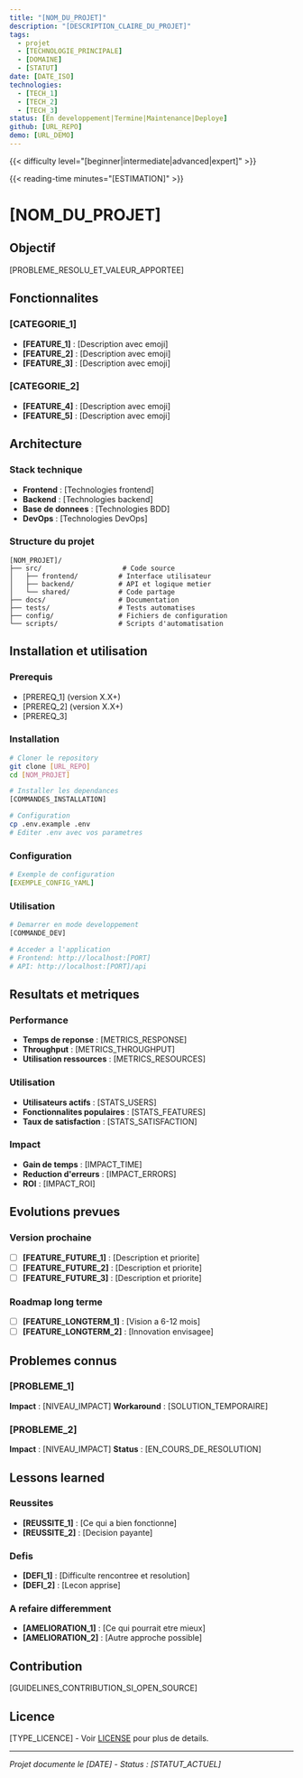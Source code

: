 ```yaml
---
title: "[NOM_DU_PROJET]"
description: "[DESCRIPTION_CLAIRE_DU_PROJET]"
tags:
  - projet
  - [TECHNOLOGIE_PRINCIPALE]
  - [DOMAINE]
  - [STATUT]
date: [DATE_ISO]
technologies:
  - [TECH_1]
  - [TECH_2]
  - [TECH_3]
status: [En developpement|Termine|Maintenance|Deploye]
github: [URL_REPO]
demo: [URL_DEMO]
---
```


{{< difficulty level="[beginner|intermediate|advanced|expert]" >}}

{{< reading-time minutes="[ESTIMATION]" >}}

# [NOM_DU_PROJET]

## Objectif

[PROBLEME_RESOLU_ET_VALEUR_APPORTEE]

## Fonctionnalites

### [CATEGORIE_1]
- **[FEATURE_1]** : [Description avec emoji]
- **[FEATURE_2]** : [Description avec emoji]
- **[FEATURE_3]** : [Description avec emoji]

### [CATEGORIE_2]
- **[FEATURE_4]** : [Description avec emoji]
- **[FEATURE_5]** : [Description avec emoji]

## Architecture

### Stack technique
- **Frontend** : [Technologies frontend]
- **Backend** : [Technologies backend]
- **Base de donnees** : [Technologies BDD]
- **DevOps** : [Technologies DevOps]

### Structure du projet
```
[NOM_PROJET]/
├── src/                    # Code source
│   ├── frontend/          # Interface utilisateur
│   ├── backend/           # API et logique metier
│   └── shared/            # Code partage
├── docs/                  # Documentation
├── tests/                 # Tests automatises
├── config/                # Fichiers de configuration
└── scripts/               # Scripts d'automatisation
```

## Installation et utilisation

### Prerequis
- [PREREQ_1] (version X.X+)
- [PREREQ_2] (version X.X+)
- [PREREQ_3]

### Installation
```bash
# Cloner le repository
git clone [URL_REPO]
cd [NOM_PROJET]

# Installer les dependances
[COMMANDES_INSTALLATION]

# Configuration
cp .env.example .env
# Editer .env avec vos parametres
```

### Configuration
```yaml
# Exemple de configuration
[EXEMPLE_CONFIG_YAML]
```

### Utilisation
```bash
# Demarrer en mode developpement
[COMMANDE_DEV]

# Acceder a l'application
# Frontend: http://localhost:[PORT]
# API: http://localhost:[PORT]/api
```

## Resultats et metriques

### Performance
- **Temps de reponse** : [METRICS_RESPONSE]
- **Throughput** : [METRICS_THROUGHPUT]
- **Utilisation ressources** : [METRICS_RESOURCES]

### Utilisation
- **Utilisateurs actifs** : [STATS_USERS]
- **Fonctionnalites populaires** : [STATS_FEATURES]
- **Taux de satisfaction** : [STATS_SATISFACTION]

### Impact
- **Gain de temps** : [IMPACT_TIME]
- **Reduction d'erreurs** : [IMPACT_ERRORS]
- **ROI** : [IMPACT_ROI]

## Evolutions prevues

### Version prochaine
- [ ] **[FEATURE_FUTURE_1]** : [Description et priorite]
- [ ] **[FEATURE_FUTURE_2]** : [Description et priorite]
- [ ] **[FEATURE_FUTURE_3]** : [Description et priorite]

### Roadmap long terme
- [ ] **[FEATURE_LONGTERM_1]** : [Vision a 6-12 mois]
- [ ] **[FEATURE_LONGTERM_2]** : [Innovation envisagee]

## Problemes connus

### [PROBLEME_1]
**Impact** : [NIVEAU_IMPACT]
**Workaround** : [SOLUTION_TEMPORAIRE]

### [PROBLEME_2]
**Impact** : [NIVEAU_IMPACT]
**Status** : [EN_COURS_DE_RESOLUTION]

## Lessons learned

### Reussites
- **[REUSSITE_1]** : [Ce qui a bien fonctionne]
- **[REUSSITE_2]** : [Decision payante]

### Defis
- **[DEFI_1]** : [Difficulte rencontree et resolution]
- **[DEFI_2]** : [Lecon apprise]

### A refaire differemment
- **[AMELIORATION_1]** : [Ce qui pourrait etre mieux]
- **[AMELIORATION_2]** : [Autre approche possible]

## Contribution

[GUIDELINES_CONTRIBUTION_SI_OPEN_SOURCE]

## Licence

[TYPE_LICENCE] - Voir [LICENSE](./LICENSE) pour plus de details.

---
*Projet documente le [DATE] - Status : [STATUT_ACTUEL]*